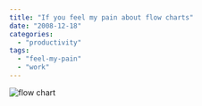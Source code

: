```yaml
---
title: "If you feel my pain about flow charts"
date: "2008-12-18"
categories: 
  - "productivity"
tags: 
  - "feel-my-pain"
  - "work"
---
```


![](http://imgs.xkcd.com/comics/flow_charts.png "flow chart")
